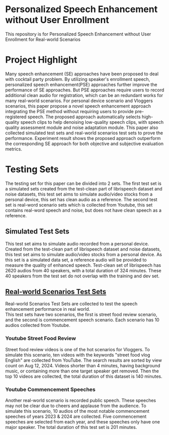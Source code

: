 # Personalized Speech Enhancement without User Enrollment
This repository is for Personalized Speech Enhancement without User Enrollment for Real-world Scenarios

# Project Highlight
Many speech enhancement (SE) approaches have been proposed to deal with cocktail party problem. 
By utilizing speaker's enrollment speech,  personalized speech enhancement(PSE) approaches further improve the performance of SE approaches. 
But PSE approaches require users to record additional clean audio for registration, which can be an redundant works for many real-world scenarios. 
For personal device scenario and Vloggers scenarios, this paper propose a novel speech enhancement approach integrating the PSE method without requiring users to provide pre-registered speech. 
The proposed approach automatically selects high-quality speech clips to help denoising low-quality speech clips, with speech quality assessment module and noise adaptation module. 
This paper also collected simulated test sets and real-world scenarios test sets to prove the performance. 
Experiment result shows the proposed approach outperform the corresponding SE approach for both objective and subjective evaluation metrics.

# Testing Sets
The testing set for this paper can be divided into 2 sets. 
The first test set is a simulated sets created from the test-clean part of librispeech dataset and noise datasets, this test set aims to simulate audio/video stocks from a personal device, this set has clean audio as a reference. 
The second test set is real-word scenario sets which is collected from Youtube, this set contains real-word speech and noise, but does not have clean speech as a reference.

## Simulated Test Sets
This test set aims to simulate audio recorded from a personal device. Created from the test-clean part of librispeech dataset and noise datasets, this test set aims to simulate audio/video stocks from a personal device. 
As this set is a simulated data set, a reference audio will be provided to measure the quality of enhanced speech.
Test-clean set of librispeech has 2620 audios from 40 speakers, with a total duration of 324 minutes. These 40 speakers from the test set do not overlap with the training and dev set.

## [Real-world Scenarios Test Sets](https://github.com/HaoranWeiUTD/PSE-NoEnroll/blob/main/Real-world%20Scenarios%20Test%20Sets.xls)
Real-world Scenarios Test Sets are collected to test the speech enhancement performance in real world.  
This test sets have two scenarios, the first is street food review scenario, and the second is commencement speech scenario. Each scenario has 10 audios collected from Youtube.

### Youtube Street Food Review
Street food review videos is one of the hot scenarios for Vloggers. 
To simulate this scenario, ten videos with the keywords "street food vlog English" are collected from YouTube. The search results are sorted by view count on Aug 12, 2024. 
Videos shorter than 4 minutes, having background music, or containing more than one target speaker get removed. 
Then the top 10 videos are collected, the total duration of this dataset is 140 minutes. 

### Youtube Commencement Speeches
Another real-world scenario is recorded public speech. These speeches may not be clear due to cheers and applause from the audience. 
To simulate this scenario, 10 audios of the most notable commencement speeches of years 2023 & 2024 are collected. 
Five commencement speeches are selected from each year, and these speeches only have one major speaker.  The total duration of this test set is 201 minutes. 
